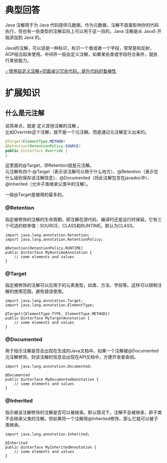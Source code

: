 # 典型回答
Java 注解用于为 Java 代码提供元数据。作为元数据，注解不直接影响你的代码执行，但也有一些类型的注解实际上可以用于这一目的。Java 注解是从 Java5 开始添加到 Java 的。

Java的注解，可以说是一种标识，标识一个类或者一个字段，常常是和反射，AOP结合起来使用。中间件一般会定义注解，如果某些类或字段符合条件，就执行某些能力。

[✅使用自定义注解+切面减少冗余代码，提升代码的鲁棒性](https://www.yuque.com/hollis666/fo22bm/kfu24zmltkpx2bd3?view=doc_embed)
# 扩展知识
## 什么是元注解
说简单点，就是 定义其他注解的注解 。<br />比如Override这个注解，就不是一个元注解。而是通过元注解定义出来的。
```java
@Target(ElementType.METHOD)
@Retention(RetentionPolicy.SOURCE)
public @interface Override {
}
```
这里面的@Target，@Retention就是元注解。<br />元注解有四个:@Target（表示该注解可以用于什么地方）、@Retention（表示在什么级别保存该注解信息）、@Documented（将此注解包含在javadoc中）、@Inherited（允许子类继承父类中的注解）。

一般@Target是被用的最多的。
### @Retention

指定被修饰的注解的生命周期，即注解在源代码、编译时还是运行时保留。它有三个可选的枚举值：SOURCE、CLASS和RUNTIME。默认为CLASS。

```
import java.lang.annotation.Retention;
import java.lang.annotation.RetentionPolicy;

@Retention(RetentionPolicy.RUNTIME)
public @interface MyRuntimeAnnotation {
    // some elements and values
}

```

### @Target
指定被修饰的注解可以应用于的元素类型，如类、方法、字段等。这样可以限制注解的使用范围，避免错误使用。

```
import java.lang.annotation.Target;
import java.lang.annotation.ElementType;

@Target({ElementType.TYPE, ElementType.METHOD})
public @interface MyTargetAnnotation {
    // some elements and values
}

```

### @Documented

用于指示注解是否会出现在生成的Java文档中。如果一个注解被@Documented元注解修饰，则该注解的信息会出现在API文档中，方便开发者查阅。

```
import java.lang.annotation.Documented;

@Documented
public @interface MyDocumentedAnnotation {
    // some elements and values
}

```

### @Inherited

指示被该注解修饰的注解是否可以被继承。默认情况下，注解不会被继承，即子类不会继承父类的注解。但如果将一个注解用@Inherited修饰，那么它就可以被子类继承。

```
import java.lang.annotation.Inherited;

@Inherited
public @interface MyInheritedAnnotation {
    // some elements and values
}

```

